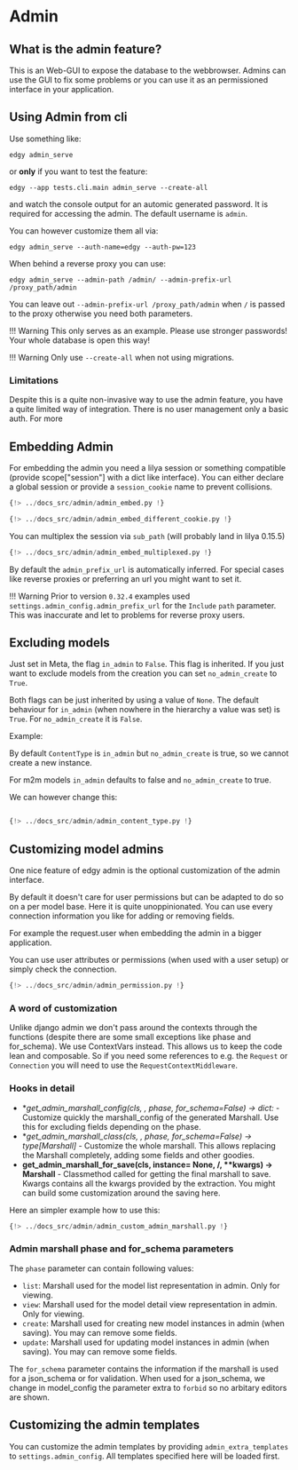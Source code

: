 # Admin

## What is the admin feature?

This is an Web-GUI to expose the database to the webbrowser.
Admins can use the GUI to fix some problems or you can use it as an permissioned interface in your application.

## Using Admin from cli

Use something like:

`edgy admin_serve`

or **only** if you want to test the feature:

`edgy --app tests.cli.main admin_serve --create-all`

and watch the console output for an automic generated password. It is required for
accessing the admin. The default username is `admin`.

You can however customize them all via:

`edgy admin_serve --auth-name=edgy --auth-pw=123`

When behind a reverse proxy you can use:

`edgy admin_serve --admin-path /admin/ --admin-prefix-url /proxy_path/admin`

You can leave out `--admin-prefix-url /proxy_path/admin` when `/` is passed to the proxy otherwise you need both parameters.

!!! Warning
    This only serves as an example. Please use stronger passwords! Your whole database is open this way!

!!! Warning
    Only use `--create-all` when not using migrations.

### Limitations

Despite this is a quite non-invasive way to use the admin feature, you have a quite limited
way of integration. There is no user management only a basic auth.
For more

## Embedding Admin

For embedding the admin you need a lilya session or something compatible (provide scope["session"] with a dict like interface).
You can either declare a global session or provide a `session_cookie` name to prevent collisions.

```python title="Global session"
{!> ../docs_src/admin/admin_embed.py !}
```

```python title="Different cookie"
{!> ../docs_src/admin/admin_embed_different_cookie.py !}
```

You can multiplex the session via `sub_path` (will probably land in lilya 0.15.5)

```python title="Multiplexed"
{!> ../docs_src/admin/admin_embed_multiplexed.py !}
```

By default the `admin_prefix_url` is automatically inferred. For special cases like reverse proxies or preferring an url you might want to set it.

!!! Warning
    Prior to version `0.32.4` examples used `settings.admin_config.admin_prefix_url` for the `Include` `path` parameter.
    This was inaccurate and let to problems for reverse proxy users.

## Excluding models

Just set in Meta, the flag `in_admin` to `False`. This flag is inherited.
If you just want to exclude models from the creation you can set `no_admin_create` to `True`.

Both flags can be just inherited by using a value of `None`. The default behaviour for `in_admin` (when nowhere in the hierarchy a value was set) is `True`.
For `no_admin_create` it is `False`.

Example:

By default `ContentType` is `in_admin` but `no_admin_create` is true, so we cannot create a new instance.

For m2m models `in_admin` defaults to false and `no_admin_create` to true.

We can however change this:

```python title="Creatable ContentType" hl_lines="11"

{!> ../docs_src/admin/admin_content_type.py !}
```

## Customizing model admins

One nice feature of edgy admin is the optional customization of the admin interface.

By default it doesn't care for user permissions but can be adapted to do so on a per model base.
Here it is quite unoppinionated. You can use every connection information you like for adding or removing fields.

For example the request.user when embedding the admin in a bigger application.

You can use user attributes or permissions (when used with a user setup) or simply check the connection.

```python title="Permission example"
{!> ../docs_src/admin/admin_permission.py !}
```

### A word of customization

Unlike django admin we don't pass around the contexts through the functions (despite there are some small exceptions like phase and for_schema).
We use ContextVars instead. This allows us to keep the code lean and composable.
So if you need some references to e.g. the `Request` or `Connection` you will need to use the `RequestContextMiddleware`.

### Hooks in detail

- **get_admin_marshall_config(cls, *, phase, for_schema=False) -> dict:** - Customize quickly the marshall_config of the generated Marshall. Use this for excluding fields depending on the phase.
- **get_admin_marshall_class(cls, *, phase, for_schema=False) -> type[Marshall]** - Customize the whole marshall. This allows replacing the Marshall completely, adding some fields and other goodies.
- **get_admin_marshall_for_save(cls, instance= None, /, \*\*kwargs) -> Marshall** - Classmethod called for getting the final marshall to save. Kwargs contains all the kwargs provided by the extraction. You might can build some customization around the saving here.

Here an simpler example how to use this:

```python title="Basic customization example"
{!> ../docs_src/admin/admin_custom_admin_marshall.py !}
```

### Admin marshall phase and for_schema parameters

The `phase` parameter can contain following values:
- `list`: Marshall used for the model list representation in admin. Only for viewing.
- `view`: Marshall used for the model detail view representation in admin. Only for viewing.
- `create`: Marshall used for creating new model instances in admin (when saving). You may can remove some fields.
- `update`: Marshall used for updating model instances in admin (when saving). You may can remove some fields.

The `for_schema` parameter contains the information if the marshall is used for a json_schema or for validation. When used for a json_schema,
we change in model_config the parameter extra to `forbid` so no arbitary editors are shown.

## Customizing the admin templates

You can customize the admin templates by providing `admin_extra_templates` to `settings.admin_config`.
All templates specified here will be loaded first.
